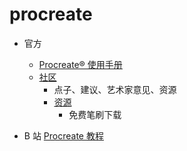 # procreate

- 官方
  - [Procreate® 使用手册](https://procreate.art/cn/handbook/procreate)
  - [社区](https://folio.procreate.art/discussions)
    - 点子、建议、艺术家意见、资源
    - [资源](https://folio.procreate.art/discussions/10)
      - 免费笔刷下载

- B 站 [Procreate 教程](https://www.bilibili.com/video/av18800145)
